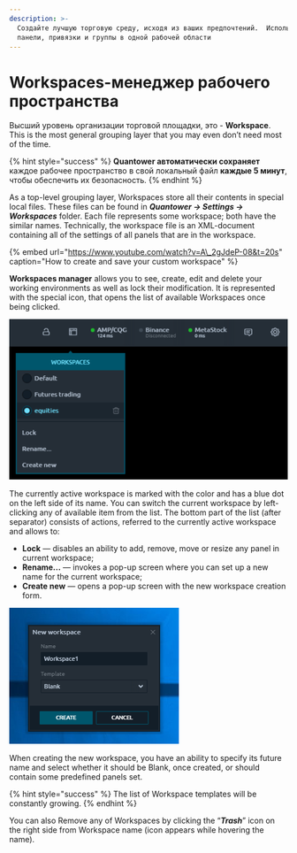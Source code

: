 ```yaml
---
description: >-
  Создайте лучшую торговую среду, исходя из ваших предпочтений.  Используйте
  панели, привязки и группы в одной рабочей области
---
```


# Workspaces-менеджер рабочего пространства

Высший уровень организации торговой площадки, это - **Workspace**. This is the most general grouping layer that you may even don’t need most of the time.

{% hint style="success" %}
**Quantower автоматически сохраняет** каждое рабочее пространство в свой локальный файл **каждые 5 минут**, чтобы обеспечить их безопасность.
{% endhint %}

As a top-level grouping layer, Workspaces store all their contents in special local files. These files can be found in _**Quantower -&gt; Settings -&gt; Workspaces**_ folder. Each file represents some workspace; both have the similar names. Technically, the workspace file is an XML-document containing all of the settings of all panels that are in the workspace.

{% embed url="https://www.youtube.com/watch?v=A\_2gJdeP-08&t=20s" caption="How to create and save your custom workspace" %}

**Workspaces manager** allows you to see, create, edit and delete your working environments as well as lock their modification. It is represented with the special icon, that opens the list of available Workspaces once being clicked.

![Workspaces manager](../.gitbook/assets/workspaces.png)

The currently active workspace is marked with the color and has a blue dot on the left side of its name. You can switch the current workspace by left-clicking any of available item from the list. The bottom part of the list \(after separator\) consists of actions, referred to the currently active workspace and allows to:

* **Lock** — disables an ability to add, remove, move or resize any panel in current workspace;
* **Rename...** — invokes a pop-up screen where you can set up a new name for the current workspace;
* **Create new** — opens a pop-up screen with the new workspace creation form.

![New workspace creation window](../.gitbook/assets/ccnewworkspace.png)

When creating the new workspace, you have an ability to specify its future name and select whether it should be Blank, once created, or should contain some predefined panels set.

{% hint style="success" %}
The list of Workspace templates will be constantly growing.
{% endhint %}

You can also Remove any of Workspaces by clicking the “_**Trash**_” icon on the right side from Workspace name \(icon appears while hovering the name\).

